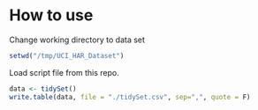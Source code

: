 How to use
===================

Change working directory to data set
```R
setwd("/tmp/UCI_HAR_Dataset")
```

Load script file from this repo.
```R
data <- tidySet()
write.table(data, file = "./tidySet.csv", sep=",", quote = F)
```
